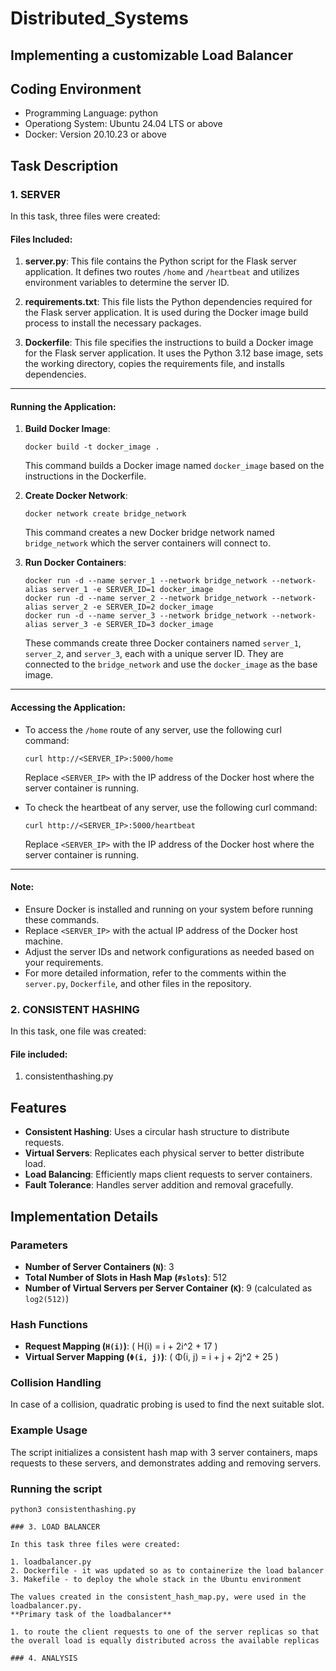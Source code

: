 # Distributed_Systems

## Implementing a customizable Load Balancer

## Coding Environment

- Programming Language: python
- Operationg System: Ubuntu 24.04 LTS or above
- Docker: Version 20.10.23 or above

## Task Description

### 1. SERVER

In this task, three files were created:

#### Files Included:

1. **server.py**: This file contains the Python script for the Flask server application. It defines two routes `/home` and `/heartbeat` and utilizes environment variables to determine the server ID.

2. **requirements.txt**: This file lists the Python dependencies required for the Flask server application. It is used during the Docker image build process to install the necessary packages.

3. **Dockerfile**: This file specifies the instructions to build a Docker image for the Flask server application. It uses the Python 3.12 base image, sets the working directory, copies the requirements file, and installs dependencies.

---

#### Running the Application:

1. **Build Docker Image**:

   ```
   docker build -t docker_image .
   ```

   This command builds a Docker image named `docker_image` based on the instructions in the Dockerfile.

2. **Create Docker Network**:

   ```
   docker network create bridge_network
   ```

   This command creates a new Docker bridge network named `bridge_network` which the server containers will connect to.

3. **Run Docker Containers**:
   ```
   docker run -d --name server_1 --network bridge_network --network-alias server_1 -e SERVER_ID=1 docker_image
   docker run -d --name server_2 --network bridge_network --network-alias server_2 -e SERVER_ID=2 docker_image
   docker run -d --name server_3 --network bridge_network --network-alias server_3 -e SERVER_ID=3 docker_image
   ```
   These commands create three Docker containers named `server_1`, `server_2`, and `server_3`, each with a unique server ID. They are connected to the `bridge_network` and use the `docker_image` as the base image.

---

#### Accessing the Application:

- To access the `/home` route of any server, use the following curl command:

  ```
  curl http://<SERVER_IP>:5000/home
  ```

  Replace `<SERVER_IP>` with the IP address of the Docker host where the server container is running.

- To check the heartbeat of any server, use the following curl command:
  ```
  curl http://<SERVER_IP>:5000/heartbeat
  ```
  Replace `<SERVER_IP>` with the IP address of the Docker host where the server container is running.

---

#### Note:

- Ensure Docker is installed and running on your system before running these commands.
- Replace `<SERVER_IP>` with the actual IP address of the Docker host machine.
- Adjust the server IDs and network configurations as needed based on your requirements.
- For more detailed information, refer to the comments within the `server.py`, `Dockerfile`, and other files in the repository.

### 2. CONSISTENT HASHING
In this task, one file was created:

#### File included:
1. consistenthashing.py

## Features

- **Consistent Hashing**: Uses a circular hash structure to distribute requests.
- **Virtual Servers**: Replicates each physical server to better distribute load.
- **Load Balancing**: Efficiently maps client requests to server containers.
- **Fault Tolerance**: Handles server addition and removal gracefully.

## Implementation Details

### Parameters

- **Number of Server Containers (`N`)**: 3
- **Total Number of Slots in Hash Map (`#slots`)**: 512
- **Number of Virtual Servers per Server Container (`K`)**: 9 (calculated as `log2(512)`)

### Hash Functions

- **Request Mapping (`H(i)`)**: \( H(i) = i + 2i^2 + 17 \)
- **Virtual Server Mapping (`Φ(i, j)`)**: \( Φ(i, j) = i + j + 2j^2 + 25 \)

### Collision Handling

In case of a collision, quadratic probing is used to find the next suitable slot.

### Example Usage

The script initializes a consistent hash map with 3 server containers, maps requests to these servers, and demonstrates adding and removing servers.

### Running the script

```
python3 consistenthashing.py

### 3. LOAD BALANCER

In this task three files were created:

1. loadbalancer.py
2. Dockerfile - it was updated so as to containerize the load balancer
3. Makefile - to deploy the whole stack in the Ubuntu environment

The values created in the consistent_hash_map.py, were used in the loadbalancer.py.
**Primary task of the loadbalancer**

1. to route the client requests to one of the server replicas so that the overall load is equally distributed across the available replicas

### 4. ANALYSIS
